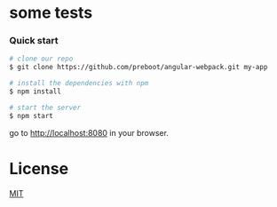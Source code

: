 # some tests
### Quick start

```bash
# clone our repo
$ git clone https://github.com/preboot/angular-webpack.git my-app

# install the dependencies with npm
$ npm install

# start the server
$ npm start
```
go to [http://localhost:8080](http://localhost:8080) in your browser.

# License

[MIT](/LICENSE)
